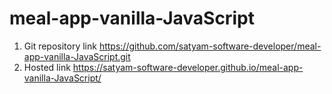 # meal-app-vanilla-JavaScript

1. Git repository link  https://github.com/satyam-software-developer/meal-app-vanilla-JavaScript.git
2. Hosted link  https://satyam-software-developer.github.io/meal-app-vanilla-JavaScript/

